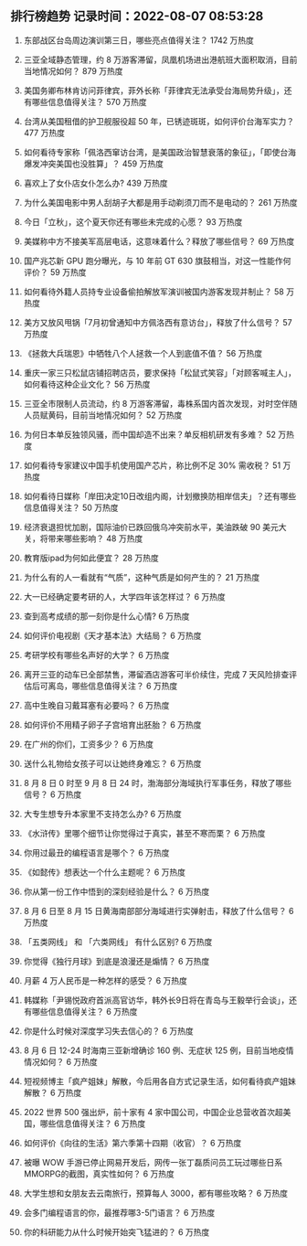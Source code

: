 
## 排行榜趋势 记录时间：2022-08-07 08:53:28
  
  1. 东部战区台岛周边演训第三日，哪些亮点值得关注？ 1742 万热度
    
  2. 三亚全域静态管理，约 8 万游客滞留，凤凰机场进出港航班大面积取消，目前当地情况如何？ 879 万热度
    
  3. 美国务卿布林肯访问菲律宾，菲外长称「菲律宾无法承受台海局势升级」，还有哪些信息值得关注？ 570 万热度
    
  4. 台湾从美国租借的护卫舰服役超 50 年，已锈迹斑斑，如何评价台海军实力？ 477 万热度
    
  5. 如何看待专家称「佩洛西窜访台湾，是美国政治智慧衰落的象征」，「即使台海爆发冲突美国也没胜算」？ 459 万热度
    
  6. 喜欢上了女仆店女仆怎么办? 439 万热度
    
  7. 为什么美国电影中男人刮胡子大都是用手动剃须刀而不是电动的？ 261 万热度
    
  8. 今日「立秋」，这个夏天你还有哪些未完成的心愿？ 93 万热度
    
  9. 美媒称中方不接美军高层电话，这意味着什么？释放了哪些信号？ 69 万热度
    
  10. 国产兆芯新 GPU 跑分曝光，与 10 年前 GT 630 旗鼓相当，对这一性能作何评价？ 59 万热度
    
  11. 如何看待外籍人员持专业设备偷拍解放军演训被国内游客发现并制止？ 58 万热度
    
  12. 美方又放风甩锅「7月初曾通知中方佩洛西有意访台」，释放了什么信号？ 57 万热度
    
  13. 《拯救大兵瑞恩》中牺牲八个人拯救一个人到底值不值？ 56 万热度
    
  14. 重庆一家三只松鼠店铺招聘店员，要求保持「松鼠式笑容」「对顾客喊主人」，如何看待这种企业文化？ 56 万热度
    
  15. 三亚全市限制人员流动，约 8 万游客滞留，毒株系国内首次发现，对时空伴随人员赋黄码，目前当地情况如何？ 52 万热度
    
  16. 为何日本单反独领风骚，而中国却造不出来？单反相机研发有多难？ 52 万热度
    
  17. 如何看待专家建议中国手机使用国产芯片，称比例不足 30% 需收税？ 51 万热度
    
  18. 如何看待日媒称「岸田决定10日改组内阁，计划撤换防相岸信夫」？还有哪些信息值得关注？ 50 万热度
    
  19. 经济衰退担忧加剧，国际油价已跌回俄乌冲突前水平，美油跌破 90 美元大关，将带来哪些影响？ 48 万热度
    
  20. 教育版ipad为何如此便宜？ 28 万热度
    
  21. 为什么有的人一看就有“气质”，这种气质是如何产生的？ 21 万热度
    
  22. 大一已经确定要考研的人，大学四年该怎样过？ 6 万热度
    
  23. 查到高考成绩的那一刻你是什么心情? 6 万热度
    
  24. 如何评价电视剧《天才基本法》大结局？ 6 万热度
    
  25. 考研学校有哪些名声好的大学？ 6 万热度
    
  26. 离开三亚的动车已全部禁售，滞留酒店游客可半价续住，完成 7 天风险排查评估后可离岛，哪些信息值得关注？ 6 万热度
    
  27. 高中生晚自习戴耳塞有必要吗？ 6 万热度
    
  28. 如何评价不用精子卵子子宫培育出胚胎？ 6 万热度
    
  29. 在广州的你们，工资多少？ 6 万热度
    
  30. 送什么礼物给女孩子可以让她终身难忘？ 6 万热度
    
  31. 8 月 8 日 0 时至 9 月 8 日 24 时，渤海部分海域执行军事任务，释放了哪些信号？ 6 万热度
    
  32. 大专生想专升本家里不支持怎么办? 6 万热度
    
  33. 《水浒传》里哪个细节让你觉得过于真实，甚至不寒而栗？ 6 万热度
    
  34. 你用过最丑的编程语言是哪个？ 6 万热度
    
  35. 《如懿传》想表达一个什么主题呢？ 6 万热度
    
  36. 你从第一份工作中悟到的深刻经验是什么？ 6 万热度
    
  37. 8 月 6 日至 8 月 15 日黄海南部部分海域进行实弹射击，释放了什么信号？ 6 万热度
    
  38. 「五类网线」 和 「六类网线」 有什么区别? 6 万热度
    
  39. 你觉得《独行月球》到底是浪漫还是煽情？ 6 万热度
    
  40. 月薪 4 万人民币是一种怎样的感受？ 6 万热度
    
  41. 韩媒称「尹锡悦政府首派高官访华，韩外长9日将在青岛与王毅举行会谈」，还有哪些信息值得关注？ 6 万热度
    
  42. 你是什么时候对深度学习失去信心的？ 6 万热度
    
  43. 8 月 6 日 12-24 时海南三亚新增确诊 160 例、无症状 125 例，目前当地疫情情况如何？ 6 万热度
    
  44. 短视频博主「疯产姐妹」解散，今后用各自方式记录生活，如何看待疯产姐妹解散？ 6 万热度
    
  45. 2022 世界 500 强出炉，前十家有 4 家中国公司，中国企业总营收首次超美国，哪些信息值得关注？ 6 万热度
    
  46. 如何评价《向往的生活》第六季第十四期（收官）？ 6 万热度
    
  47. 被曝 WOW  手游已停止网易开发后，网传一张丁磊质问员工玩过哪些日系MMORPG的截图，真实性如何？ 6 万热度
    
  48. 大学生想和女朋友去云南旅行，预算每人 3000，都有哪些攻略？ 6 万热度
    
  49. 会多门编程语言的你，最推荐哪3-5门语言？ 6 万热度
    
  50. 你的科研能力从什么时候开始突飞猛进的？ 6 万热度
    